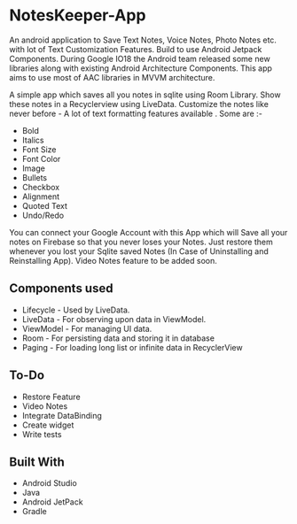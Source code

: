 # NotesKeeper-App

An android application to Save Text Notes, Voice Notes, Photo Notes etc. with lot of Text Customization Features. Build to use Android Jetpack Components. During Google IO18 the Android team released some new libraries along with existing Android Architecture Components. This app aims to use most of AAC libraries in MVVM architecture.

A simple app which saves all you notes in sqlite using Room Library. Show these notes in a Recyclerview using LiveData. Customize the notes like never before - A lot of text formatting features available . Some are :-
- Bold
- Italics
- Font Size
- Font Color
- Image
- Bullets
- Checkbox
- Alignment
- Quoted Text
- Undo/Redo

You can connect your Google Account with this App which will Save all your notes on Firebase so that you never loses your Notes.
Just restore them whenever you lost your Sqlite saved Notes (In Case of Uninstalling and Reinstalling App). Video Notes feature to be added soon.

## Components used
- Lifecycle - Used by LiveData.
- LiveData - For observing upon data in ViewModel.
- ViewModel - For managing UI data.
- Room - For persisting data and storing it in database
- Paging - For loading long list or infinite data in RecyclerView

## To-Do
- Restore Feature
- Video Notes
- Integrate DataBinding
- Create widget
- Write tests

## Built With
- Android Studio
- Java
- Android JetPack
- Gradle


